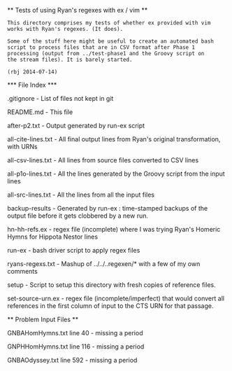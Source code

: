 ** Tests of using Ryan's regexes with ex / vim **

    This directory comprises my tests of whether ex provided with vim
    works with Ryan's regexes. (It does).

    Some of the stuff here might be useful to create an automated bash
    script to process files that are in CSV format after Phase 1
    processing (output from ../test-phase1 and the Groovy script on
    the stream files). It is barely started.

    (rbj 2014-07-14)

*** File Index ***

.gitignore		- List of files not kept in git

README.md		- This file

after-p2.txt	       - Output generated by run-ex script

all-cite-lines.txt     - All final output lines from Ryan's original transformation, with URNs

all-csv-lines.txt      - All lines from source files converted to CSV lines

all-p1o-lines.txt      - All the lines generated by the Groovy script from the input lines

all-src-lines.txt      - All the lines from all the input files

backup-results		- Generated by run-ex : time-stamped backups of the output file before
			  it gets clobbered by a new run.

hn-hh-refs.ex		- regex file (incomplete) where I was trying Ryan's Homeric Hymns for Hippota Nestor
                          lines

run-ex                  - bash driver script to apply regex files			  

ryans-regexs.txt	- Mashup of ../../..regexen/* with a few of my
                          own comments

setup			  - Script to setup this directory with fresh
                            copies of reference files.
			    
set-source-urn.ex       - regex file (incomplete/imperfect) that would convert
                          all references in the first column of input
			  to the CTS URN for that passage.

** Problem Input Files **

GNBAHomHymns.txt line 40 - missing a period

GNPHHomHymns.txt line 116 - missing a period

GNBAOdyssey.txt line 592 - missing a period


